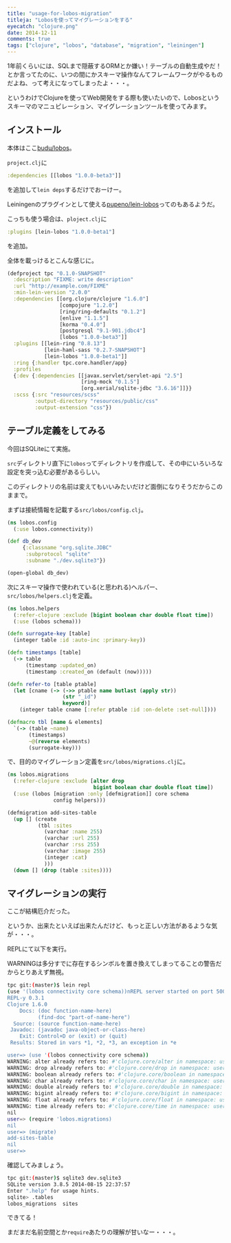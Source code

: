```yaml
---
title: "usage-for-lobos-migration"
titleja: "Lobosを使ってマイグレーションをする"
eyecatch: "clojure.png"
date: 2014-12-11
comments: true
tags: ["clojure", "lobos", "database", "migration", "leiningen"]
---
```


1年前くらいには、SQLまで隠蔽するORMとか嫌い！テーブルの自動生成やだ！とか言ってたのに、いつの間にかスキーマ操作なんてフレームワークがやるものだよね、って考えになってしまったよ・・・。

というわけでClojureを使ってWeb開発をする際も使いたいので、Lobosというスキーマのマニュピレーション、マイグレーションツールを使ってみます。

## インストール

本体はここ[budu/lobos](https://github.com/budu/lobos)。

`project.clj`に

``` clj
:dependencies [[lobos "1.0.0-beta3"]]
```

を追加して`lein deps`するだけでおーけー。

Leiningenのプラグインとして使える[pupeno/lein-lobos](https://github.com/pupeno/lein-lobos)ってのもあるようだ。

こっちも使う場合は、`ploject.clj`に

``` clj
:plugins [lein-lobos "1.0.0-beta1"]
```

を追加。

全体を載っけるとこんな感じに。

``` clj
(defproject tpc "0.1.0-SNAPSHOT"
  :description "FIXME: write description"
  :url "http://example.com/FIXME"
  :min-lein-version "2.0.0"
  :dependencies [[org.clojure/clojure "1.6.0"]
                 [compojure "1.2.0"]
                 [ring/ring-defaults "0.1.2"]
                 [enlive "1.1.5"]
                 [korma "0.4.0"]
                 [postgresql "9.1-901.jdbc4"]
                 [lobos "1.0.0-beta3"]]
  :plugins [[lein-ring "0.8.13"]
            [lein-haml-sass "0.2.7-SNAPSHOT"]
            [lein-lobos "1.0.0-beta1"]]
  :ring {:handler tpc.core.handler/app}
  :profiles
  {:dev {:dependencies [[javax.servlet/servlet-api "2.5"]
                        [ring-mock "0.1.5"]
                        [org.xerial/sqlite-jdbc "3.6.16"]]}}
  :scss {:src "resources/scss"
         :output-directory "resources/public/css"
         :output-extension "css"})
```

## テーブル定義をしてみる

今回はSQLiteにて実施。

`src`ディレクトリ直下に`lobos`ってディレクトリを作成して、その中にいろいろな設定を突っ込む必要があるらしい。

このディレクトリの名前は変えてもいいみたいだけど面倒になりそうだからこのままで。

まずは接続情報を記載する`src/lobos/config.clj`。

``` clj
(ns lobos.config
  (:use lobos.connectivity))

(def db_dev
     {:classname "org.sqlite.JDBC"
      :subprotocol "sqlite"
      :subname "./dev.sqlite3"})

(open-global db_dev)
```

次にスキーマ操作で使われている(と思われる)ヘルパー、`src/lobos/helpers.clj`を定義。

``` clj
(ns lobos.helpers
  (:refer-clojure :exclude [bigint boolean char double float time])
  (:use (lobos schema)))

(defn surrogate-key [table]
  (integer table :id :auto-inc :primary-key))

(defn timestamps [table]
  (-> table
      (timestamp :updated_on)
      (timestamp :created_on (default (now)))))

(defn refer-to [table ptable]
  (let [cname (-> (->> ptable name butlast (apply str))
                  (str "_id")
                  keyword)]
    (integer table cname [:refer ptable :id :on-delete :set-null])))

(defmacro tbl [name & elements]
  `(-> (table ~name)
       (timestamps)
       ~@(reverse elements)
       (surrogate-key)))
```

で、目的のマイグレーション定義を`src/lobos/migrations.clj`に。

``` clj
(ns lobos.migrations
  (:refer-clojure :exclude [alter drop
                            bigint boolean char double float time])
  (:use (lobos [migration :only [defmigration]] core schema
               config helpers)))

(defmigration add-sites-table
  (up [] (create
          (tbl :sites
            (varchar :name 255)
            (varchar :url 255)
            (varchar :rss 255)
            (varchar :image 255)
            (integer :cat)
            )))
  (down [] (drop (table :sites))))
```

## マイグレーションの実行

ここが結構厄介だった。

というか、出来たといえば出来たんだけど、もっと正しい方法があるような気が・・・。

REPLにて以下を実行。

WARNINGは多分すでに存在するシンボルを置き換えてしまってることの警告だからとりあえず無視。

``` sh
tpc git:(master)$ lein repl
(use '(lobos connectivity core schema))nREPL server started on port 50092 on host 127.0.0.1 - nrepl://127.0.0.1:50092
REPL-y 0.3.1
Clojure 1.6.0
    Docs: (doc function-name-here)
          (find-doc "part-of-name-here")
  Source: (source function-name-here)
 Javadoc: (javadoc java-object-or-class-here)
    Exit: Control+D or (exit) or (quit)
 Results: Stored in vars *1, *2, *3, an exception in *e

user=> (use '(lobos connectivity core schema))
WARNING: alter already refers to: #'clojure.core/alter in namespace: user, being replaced by: #'lobos.core/alter
WARNING: drop already refers to: #'clojure.core/drop in namespace: user, being replaced by: #'lobos.core/drop
WARNING: boolean already refers to: #'clojure.core/boolean in namespace: user, being replaced by: #'lobos.schema/boolean
WARNING: char already refers to: #'clojure.core/char in namespace: user, being replaced by: #'lobos.schema/char
WARNING: double already refers to: #'clojure.core/double in namespace: user, being replaced by: #'lobos.schema/double
WARNING: bigint already refers to: #'clojure.core/bigint in namespace: user, being replaced by: #'lobos.schema/bigint
WARNING: float already refers to: #'clojure.core/float in namespace: user, being replaced by: #'lobos.schema/float
WARNING: time already refers to: #'clojure.core/time in namespace: user, being replaced by: #'lobos.schema/time
nil
user=> (require 'lobos.migrations)
nil
user=> (migrate)
add-sites-table
nil
user=>
```

確認してみましょう。

``` sh
tpc git:(master)$ sqlite3 dev.sqlite3
SQLite version 3.8.5 2014-08-15 22:37:57
Enter ".help" for usage hints.
sqlite> .tables
lobos_migrations  sites
```

できてる！

まだまだ名前空間とか`require`あたりの理解が甘いなー・・・。
